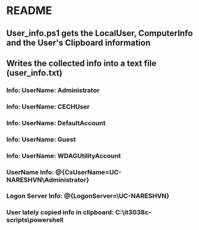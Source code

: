 # README
## User_info.ps1 gets the LocalUser, ComputerInfo and the User's Clipboard information
## Writes the collected info into a text file (user_info.txt)
### Info: UserName: Administrator 
### Info: UserName: CECHUser 
### Info: UserName: DefaultAccount 
### Info: UserName: Guest 
### Info: UserName: WDAGUtilityAccount 
### UserName Info: @{CsUserName=UC-NARESHVN\Administrator}
### Logon Server Info: @{LogonServer=\\UC-NARESHVN}
### User lately copied info in clipboard: C:\it3038c-scripts\powershell
